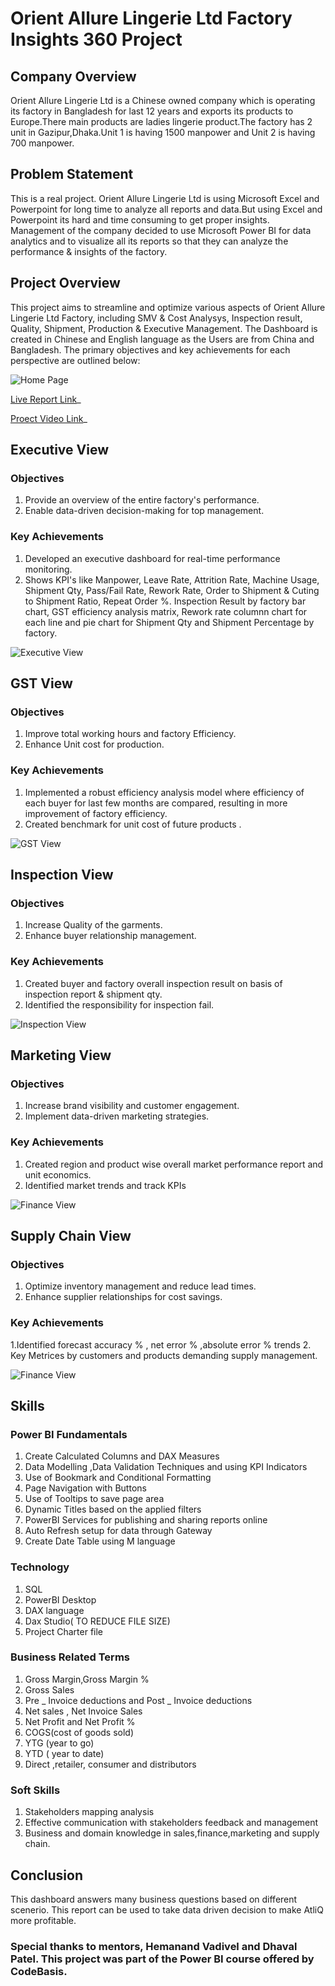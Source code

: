 # Orient Allure Lingerie Ltd Factory Insights 360 Project

## Company Overview
Orient Allure Lingerie Ltd is a Chinese owned company which is operating its factory in Bangladesh for last 12 years and exports its products to Europe.There main products are ladies lingerie product.The factory has 2 unit in Gazipur,Dhaka.Unit 1 is having 1500 manpower and Unit 2 is having 700 manpower.

## Problem Statement
This is a real project. Orient Allure Lingerie Ltd is using Microsoft Excel and Powerpoint for long time to analyze all reports and data.But using Excel and Powerpoint its hard and time consuming to get proper insights. Management of the company decided to use Microsoft Power BI for data analytics and to visualize all its reports so that they can analyze the performance & insights of the factory.

## Project Overview
This project aims to streamline and optimize various aspects of Orient Allure Lingerie Ltd Factory, including SMV & Cost Analysys, Inspection result, Quality, Shipment, Production & Executive Management. The Dashboard is created in Chinese and English language as the Users are from China and Bangladesh. The primary objectives and key achievements for each perspective are outlined below:

![Home Page](https://github.com/alisyedakkas/Factory-Insights-360/blob/main/Media/Dashboard%20Photos/Home%20Page.png)


[Live Report Link](https://app.powerbi.com/view?r=eyJrIjoiYjA0ZTc5YzItM2M3Mi00Y2IwLWI4OTktMWE2MjBmYjI3NDk3IiwidCI6ImM2ZTU0OWIzLTVmNDUtNDAzMi1hYWU5LWQ0MjQ0ZGM1YjJjNCJ9)_

[Proect Video Link](https://www.youtube.com/embed/7VPdxJDEAcM?si=6-DBfMA-_WKU0o_R)_


## Executive View
### Objectives
1. Provide an overview of the entire factory's performance.
2. Enable data-driven decision-making for top management.
### Key Achievements
1. Developed an executive dashboard for real-time performance monitoring.
2. Shows KPI's like Manpower, Leave Rate, Attrition Rate, Machine Usage, Shipment Qty, Pass/Fail Rate, Rework Rate, Order to Shipment & Cuting to Shipment Ratio, Repeat Order %. Inspection Result by factory bar chart, GST efficiency analysis matrix, Rework rate columnn chart for each line and pie chart for Shipment Qty and Shipment Percentage by factory.

![Executive View](https://github.com/alisyedakkas/Factory-Insights-360/blob/main/Media/Dashboard%20Photos/Executive%20View.png)



## GST View
### Objectives
1. Improve total working hours and factory Efficiency.
2. Enhance Unit cost for production.
### Key Achievements
1. Implemented a robust efficiency analysis model where efficiency of each buyer for last few months are compared, resulting in more improvement of factory efficiency.
2. Created benchmark for unit cost of future products .
   
![GST View](https://github.com/alisyedakkas/Factory-Insights-360/blob/main/Media/Dashboard%20Photos/GST%20View.png)

## Inspection View
### Objectives
1. Increase Quality of the garments.
2. Enhance buyer relationship management.
### Key Achievements
1. Created buyer and factory overall inspection result on basis of inspection report & shipment qty.
2. Identified the responsibility for inspection fail.

![Inspection View](https://github.com/alisyedakkas/Factory-Insights-360/blob/main/Media/Dashboard%20Photos/Inspection%20View.png)
## Marketing View
### Objectives
1. Increase brand visibility and customer engagement.
2. Implement data-driven marketing strategies.
### Key Achievements
1. Created region and product wise overall market performance report and unit economics.
2. Identified market trends and track KPIs

![Finance View](https://github.com/alisyedakkas/Business-Insights-360/blob/main/Media/Dashboard%20Photos/Marketing%20View.png)
## Supply Chain View
### Objectives
1. Optimize inventory management and reduce lead times.
2. Enhance supplier relationships for cost savings.
### Key Achievements
1.Identified forecast accuracy % , net error % ,absolute error % trends 2. Key Metrices by customers and products demanding supply management.

![Finance View](https://github.com/alisyedakkas/Business-Insights-360/blob/main/Media/Dashboard%20Photos/Supply%20Chain%20View.png)

## Skills
### Power BI Fundamentals
1. Create Calculated Columns and DAX Measures
2. Data Modelling ,Data Validation Techniques and using KPI Indicators
3. Use of Bookmark and Conditional Formatting
4. Page Navigation with Buttons
5. Use of Tooltips to save page area
6. Dynamic Titles based on the applied filters
7. PowerBI Services for publishing and sharing reports online
8. Auto Refresh setup for data through Gateway
9. Create Date Table using M language
### Technology
1. SQL
2. PowerBI Desktop
3. DAX language
4. Dax Studio( TO REDUCE FILE SIZE)
5. Project Charter file
### Business Related Terms
1. Gross Margin,Gross Margin %
2. Gross Sales
3. Pre _ Invoice deductions and Post _ Invoice deductions
4. Net sales , Net Invoice Sales
5. Net Profit and Net Profit %
6. COGS(cost of goods sold)
7. YTG (year to go)
8. YTD ( year to date)
9. Direct ,retailer, consumer and distributors
### Soft Skills
1. Stakeholders mapping analysis
2. Effective communication with stakeholders feedback and management
3. Business and domain knowledge in sales,finance,marketing and supply chain.
## Conclusion
This dashboard answers many business questions based on different scenerio.
This report can be used to take data driven decision to make AtliQ more profitable.

### Special thanks to mentors, Hemanand Vadivel and Dhaval Patel. This project was part of the Power BI course offered by CodeBasis.

